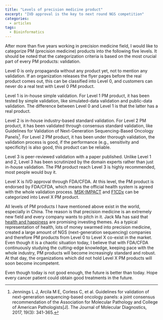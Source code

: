 ```yaml
---
title: "Levels of precision medicine product"
excerpt: "IVD approval is the key to next round NGS competition"
categories:
  - articles
tags:
  - Bioinformatics
---
```


After more than five years working in precision medicine field, I would like to categorize PM (precision medicine) products into the following five levels. It should be noted that the categorization criteria is based on the most crucial part of every PM products: validation.

Level 0 is only propaganda without any product yet, not to mention any validation. If an organization releases the flyer pages before the real product comes out, this can be classified into Level 0, and customers can never do a real test with Level 0 PM product.

Level 1 is in-house simple validation. For Level 1 PM product, it has been tested by simple validation, like simulated-data validation and public-data validation. The difference between Level 0 and Level 1 is that the latter has a real product. 

Level 2 is in-house industry-based standard validation. For Level 2 PM product, it has been validated through consensus standard validation, like Guidelines for Validation of Next-Generation Sequencing-Based Oncology Panels[^1]. For Level 2 PM product, it has been under thorough validation, the validation process is good, if the performance (e.g., sensitivity and specificity) is also good, this product can be reliable.

Level 3 is peer-reviewed validation with a paper published. Unlike Level 1 and 2, Level 3 has been scrutinized by the domain experts rather than just in-house validation. The PM product reach Level 3 is highly recommended, most people would buy it.

Level X is IVD approval through FDA/CFDA. At this level, the PM product is endorsed by FDA/CFDA, which means the official health system is agreed with the whole validation process. [MSK-IMPACT](https://www.accessdata.fda.gov/cdrh_docs/reviews/DEN170058.pdf) and [F1CDx](https://www.fda.gov/medicaldevices/productsandmedicalprocedures/deviceapprovalsandclearances/recently-approveddevices/ucm590331.htm) can be categorized into Level X PM product.

All levels of PM products I have mentioned above exist in the world, especially in China. The reason is that precision medicine is an extremely new field and every company wants to pitch in it. Jack Ma has said that [health and happiness](http://www.ejinsight.com/20151113-the-new-investment-theme-of-health-and-happiness/) are promising investing themes. As a typical representation of health, lots of money swarmed into precision medicine, created a large amount of NGS (next-generation sequencing) companies and therefore PM products from Level 0 to Level X co-exist in the market. Even though it is a chaotic situation today, I believe that with FDA/CFDA continuously studying the cutting-edge knowledge, keeping pace with the whole industry, PM products will become increasingly standard and robust. At that day, the organizations which did not hold Level X PM products will soon become incompetent. 

Even though today is not good enough, the future is better than today. Hope every cancer patient could obtain good treatments in the future.

[^1]: Jennings L J, Arcila M E, Corless C, et al. Guidelines for validation of next-generation sequencing-based oncology panels: a joint consensus recommendation of the Association for Molecular Pathology and College of American Pathologists[J]. The Journal of Molecular Diagnostics, 2017, 19(3): 341-365.



